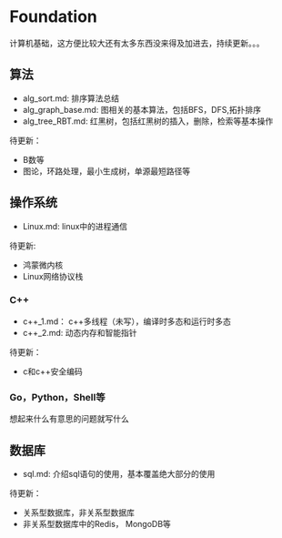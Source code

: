 # Foundation

计算机基础，这方便比较大还有太多东西没来得及加进去，持续更新。。。

## 算法

- alg_sort.md: 排序算法总结
- alg_graph_base.md: 图相关的基本算法，包括BFS，DFS,拓扑排序
- alg_tree_RBT.md: 红黑树，包括红黑树的插入，删除，检索等基本操作

待更新：  
- B数等
- 图论，环路处理，最小生成树，单源最短路径等

## 操作系统

- Linux.md: linux中的进程通信

待更新:  
- 鸿蒙微内核
- Linux网络协议栈

### C++

- c++_1.md： c++多线程（未写），编译时多态和运行时多态
- c++_2.md: 动态内存和智能指针

待更新：  
- c和c++安全编码

### Go，Python，Shell等

想起来什么有意思的问题就写什么

## 数据库

- sql.md: 介绍sql语句的使用，基本覆盖绝大部分的使用

待更新：

- 关系型数据库，非关系型数据库
- 非关系型数据库中的Redis， MongoDB等
